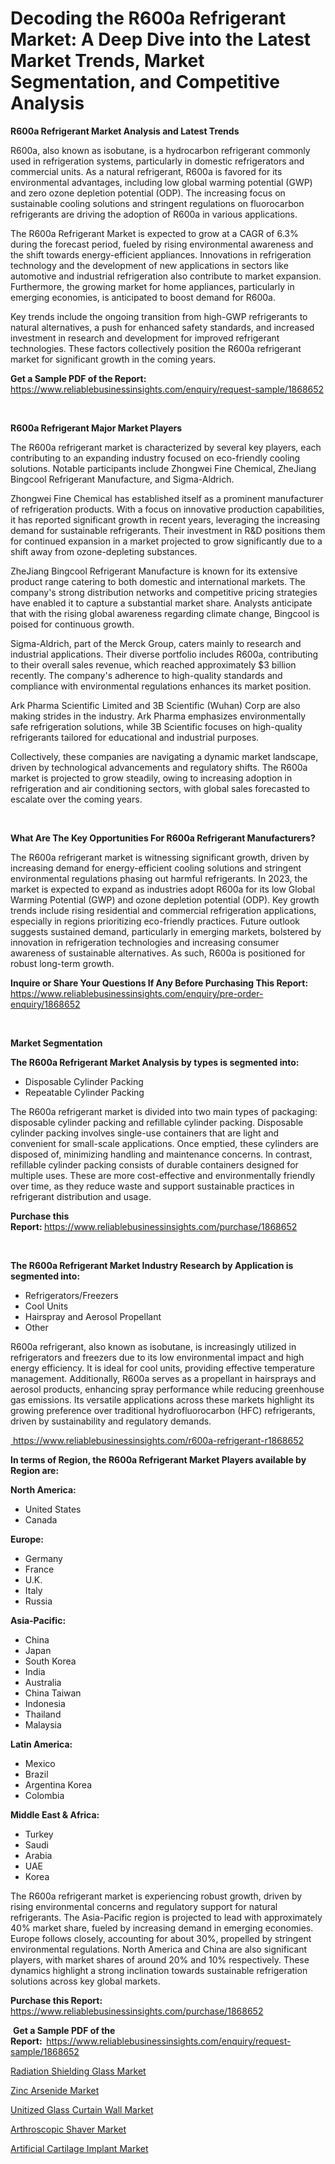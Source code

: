 <p><h1>Decoding the R600a Refrigerant Market: A Deep Dive into the Latest Market Trends, Market Segmentation, and Competitive Analysis</h1></p><p><strong>R600a Refrigerant Market Analysis and Latest Trends</strong></p>
<p><p>R600a, also known as isobutane, is a hydrocarbon refrigerant commonly used in refrigeration systems, particularly in domestic refrigerators and commercial units. As a natural refrigerant, R600a is favored for its environmental advantages, including low global warming potential (GWP) and zero ozone depletion potential (ODP). The increasing focus on sustainable cooling solutions and stringent regulations on fluorocarbon refrigerants are driving the adoption of R600a in various applications.</p><p>The R600a Refrigerant Market is expected to grow at a CAGR of 6.3% during the forecast period, fueled by rising environmental awareness and the shift towards energy-efficient appliances. Innovations in refrigeration technology and the development of new applications in sectors like automotive and industrial refrigeration also contribute to market expansion. Furthermore, the growing market for home appliances, particularly in emerging economies, is anticipated to boost demand for R600a. </p><p>Key trends include the ongoing transition from high-GWP refrigerants to natural alternatives, a push for enhanced safety standards, and increased investment in research and development for improved refrigerant technologies. These factors collectively position the R600a refrigerant market for significant growth in the coming years.</p></p>
<p><strong>Get a Sample PDF of the Report:&nbsp;</strong> <a href="https://www.reliablebusinessinsights.com/enquiry/request-sample/1868652?utm_campaign=1113&utm_medium=2&utm_source=Github&utm_content=ia&utm_term=07112024&utm_id=r600a-refrigerant">https://www.reliablebusinessinsights.com/enquiry/request-sample/1868652</a></p>
<p>&nbsp;</p>
<p><strong>R600a Refrigerant Major Market Players</strong></p>
<p><p>The R600a refrigerant market is characterized by several key players, each contributing to an expanding industry focused on eco-friendly cooling solutions. Notable participants include Zhongwei Fine Chemical, ZheJiang Bingcool Refrigerant Manufacture, and Sigma-Aldrich.</p><p>Zhongwei Fine Chemical has established itself as a prominent manufacturer of refrigeration products. With a focus on innovative production capabilities, it has reported significant growth in recent years, leveraging the increasing demand for sustainable refrigerants. Their investment in R&D positions them for continued expansion in a market projected to grow significantly due to a shift away from ozone-depleting substances.</p><p>ZheJiang Bingcool Refrigerant Manufacture is known for its extensive product range catering to both domestic and international markets. The company's strong distribution networks and competitive pricing strategies have enabled it to capture a substantial market share. Analysts anticipate that with the rising global awareness regarding climate change, Bingcool is poised for continuous growth.</p><p>Sigma-Aldrich, part of the Merck Group, caters mainly to research and industrial applications. Their diverse portfolio includes R600a, contributing to their overall sales revenue, which reached approximately $3 billion recently. The company's adherence to high-quality standards and compliance with environmental regulations enhances its market position.</p><p>Ark Pharma Scientific Limited and 3B Scientific (Wuhan) Corp are also making strides in the industry. Ark Pharma emphasizes environmentally safe refrigeration solutions, while 3B Scientific focuses on high-quality refrigerants tailored for educational and industrial purposes.</p><p>Collectively, these companies are navigating a dynamic market landscape, driven by technological advancements and regulatory shifts. The R600a market is projected to grow steadily, owing to increasing adoption in refrigeration and air conditioning sectors, with global sales forecasted to escalate over the coming years.</p></p>
<p>&nbsp;</p>
<p><strong>What Are The Key Opportunities For R600a Refrigerant Manufacturers?</strong></p>
<p><p>The R600a refrigerant market is witnessing significant growth, driven by increasing demand for energy-efficient cooling solutions and stringent environmental regulations phasing out harmful refrigerants. In 2023, the market is expected to expand as industries adopt R600a for its low Global Warming Potential (GWP) and ozone depletion potential (ODP). Key growth trends include rising residential and commercial refrigeration applications, especially in regions prioritizing eco-friendly practices. Future outlook suggests sustained demand, particularly in emerging markets, bolstered by innovation in refrigeration technologies and increasing consumer awareness of sustainable alternatives. As such, R600a is positioned for robust long-term growth.</p></p>
<p><strong>Inquire or Share Your Questions If Any Before Purchasing This Report:</strong> <a href="https://www.reliablebusinessinsights.com/enquiry/pre-order-enquiry/1868652?utm_campaign=1113&utm_medium=2&utm_source=Github&utm_content=ia&utm_term=07112024&utm_id=r600a-refrigerant">https://www.reliablebusinessinsights.com/enquiry/pre-order-enquiry/1868652</a></p>
<p>&nbsp;</p>
<p><strong>Market Segmentation</strong></p>
<p><strong>The R600a Refrigerant Market Analysis by types is segmented into:</strong></p>
<p><ul><li>Disposable Cylinder Packing</li><li>Repeatable Cylinder Packing</li></ul></p>
<p><p>The R600a refrigerant market is divided into two main types of packaging: disposable cylinder packing and refillable cylinder packing. Disposable cylinder packing involves single-use containers that are light and convenient for small-scale applications. Once emptied, these cylinders are disposed of, minimizing handling and maintenance concerns. In contrast, refillable cylinder packing consists of durable containers designed for multiple uses. These are more cost-effective and environmentally friendly over time, as they reduce waste and support sustainable practices in refrigerant distribution and usage.</p></p>
<p><strong>Purchase this Report:&nbsp;</strong><a href="https://www.reliablebusinessinsights.com/purchase/1868652?utm_campaign=1113&utm_medium=2&utm_source=Github&utm_content=ia&utm_term=07112024&utm_id=r600a-refrigerant">https://www.reliablebusinessinsights.com/purchase/1868652</a></p>
<p>&nbsp;</p>
<p><strong>The R600a Refrigerant Market Industry Research by Application is segmented into:</strong></p>
<p><ul><li>Refrigerators/Freezers</li><li>Cool Units</li><li>Hairspray and Aerosol Propellant</li><li>Other</li></ul></p>
<p><p>R600a refrigerant, also known as isobutane, is increasingly utilized in refrigerators and freezers due to its low environmental impact and high energy efficiency. It is ideal for cool units, providing effective temperature management. Additionally, R600a serves as a propellant in hairsprays and aerosol products, enhancing spray performance while reducing greenhouse gas emissions. Its versatile applications across these markets highlight its growing preference over traditional hydrofluorocarbon (HFC) refrigerants, driven by sustainability and regulatory demands.</p></p>
<p><a href="https://www.reliablebusinessinsights.com/r600a-refrigerant-r1868652?utm_campaign=1113&utm_medium=2&utm_source=Github&utm_content=ia&utm_term=07112024&utm_id=r600a-refrigerant">&nbsp;https://www.reliablebusinessinsights.com/r600a-refrigerant-r1868652</a></p>
<p><strong>In terms of Region, the R600a Refrigerant Market Players available by Region are:</strong></p>
<p>
    <p> <strong> North America: </strong>
        <ul>
            <li>United States</li>
            <li>Canada</li>
        </ul>
        </p> 
    <p> <strong> Europe: </strong>
        <ul>
            <li>Germany</li>
            <li>France</li>
            <li>U.K.</li>
            <li>Italy</li>
            <li>Russia</li>
        </ul>
        </p> 
    <p> <strong> Asia-Pacific: </strong>
        <ul>
            <li>China</li>
            <li>Japan</li>
            <li>South Korea</li>
            <li>India</li>
            <li>Australia</li>
            <li>China Taiwan</li>
            <li>Indonesia</li>
            <li>Thailand</li>
            <li>Malaysia</li>
        </ul>
        </p> 
    <p> <strong> Latin America: </strong>
        <ul>
            <li>Mexico</li>
            <li>Brazil</li>
            <li>Argentina Korea</li>
            <li>Colombia</li>
        </ul>
        </p> 
    <p> <strong> Middle East & Africa: </strong>
        <ul>
            <li>Turkey</li>
            <li>Saudi</li>
            <li>Arabia</li>
            <li>UAE</li>
            <li>Korea</li>
        </ul>
    </p>
    </p>
<p><p>The R600a refrigerant market is experiencing robust growth, driven by rising environmental concerns and regulatory support for natural refrigerants. The Asia-Pacific region is projected to lead with approximately 40% market share, fueled by increasing demand in emerging economies. Europe follows closely, accounting for about 30%, propelled by stringent environmental regulations. North America and China are also significant players, with market shares of around 20% and 10% respectively. These dynamics highlight a strong inclination towards sustainable refrigeration solutions across key global markets.</p></p>
<p><strong>Purchase this Report: </strong><a href="https://www.reliablebusinessinsights.com/purchase/1868652?utm_campaign=1113&utm_medium=2&utm_source=Github&utm_content=ia&utm_term=07112024&utm_id=r600a-refrigerant">https://www.reliablebusinessinsights.com/purchase/1868652</a></p>
<p>&nbsp;<strong>Get a Sample PDF of the Report:&nbsp;&nbsp;</strong><a href="https://www.reliablebusinessinsights.com/enquiry/request-sample/1868652?utm_campaign=1113&utm_medium=2&utm_source=Github&utm_content=ia&utm_term=07112024&utm_id=r600a-refrigerant">https://www.reliablebusinessinsights.com/enquiry/request-sample/1868652</a></p>
<p><strong></strong></p>
<p><p><a href="https://medium.com/@danklunxfl/evaluating-radiation-shielding-glass-market-trends-and-growth-opportunities-by-region-type-and-d0d920fa797e?utm_campaign=1113&utm_medium=2&utm_source=Github&utm_content=ia&utm_term=07112024&utm_id=r600a-refrigerant">Radiation Shielding Glass Market</a></p><p><a href="https://github.com/tewellnudorennk/Market-Research-Report-List-1/blob/main/zinc-arsenide-market.md?utm_campaign=1113&utm_medium=2&utm_source=Github&utm_content=ia&utm_term=07112024&utm_id=r600a-refrigerant">Zinc Arsenide Market</a></p><p><a href="https://github.com/keitelmoprotinu/Market-Research-Report-List-1/blob/main/unitized-glass-curtain-wall-market.md?utm_campaign=1113&utm_medium=2&utm_source=Github&utm_content=ia&utm_term=07112024&utm_id=r600a-refrigerant">Unitized Glass Curtain Wall Market</a></p><p><a href="https://issuu.com/reportprime-2/docs/arthroscopic-shaver-market-size-203_ebad0b63eb1677?utm_campaign=1113&utm_medium=2&utm_source=Github&utm_content=ia&utm_term=07112024&utm_id=r600a-refrigerant">Arthroscopic Shaver Market</a></p><p><a href="https://issuu.com/reportprime-2/docs/artificial-cartilage-implant-market_60072528ec238e?utm_campaign=1113&utm_medium=2&utm_source=Github&utm_content=ia&utm_term=07112024&utm_id=r600a-refrigerant">Artificial Cartilage Implant Market</a></p></p>